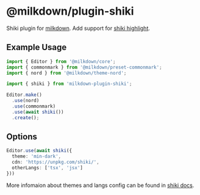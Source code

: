 # @milkdown/plugin-shiki

Shiki plugin for [milkdown](https://saul-mirone.github.io/milkdown/).
Add support for [shiki highlight](https://shiki.matsu.io/).

## Example Usage

```typescript
import { Editor } from '@milkdown/core';
import { commonmark } from '@milkdown/preset-commonmark';
import { nord } from '@milkdown/theme-nord';

import { shiki } from 'milkdown-plugin-shiki';

Editor.make()
  .use(nord)
  .use(commonmark)
  .use(await shiki())
  .create();
```

## Options

```typescript
Editor.use(await shiki({
  theme: 'min-dark',
  cdn: 'https://unpkg.com/shiki/',
  otherLangs: ['tsx', 'jsx']
}))
```

More infomaion about themes and langs config can be found in [shiki docs](https://shiki.matsu.io/).